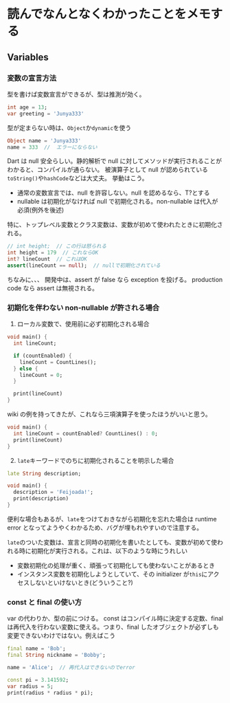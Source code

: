 # 読んでなんとなくわかったことをメモする

## Variables

### 変数の宣言方法

型を書けば変数宣言ができるが、型は推測が効く。

```dart
int age = 13;
var greeting = 'Junya333'
```

型が定まらない時は、`Object`か`dynamic`を使う

```dart
Object name = 'Junya333'
name = 333  //  エラーにならない
```

Dart は null 安全らしい。静的解析で null に対してメソッドが実行されることがわかると、コンパイルが通らない。 被演算子として null が認められている`toString()`や`hashCode`などは大丈夫。
挙動はこう。

-   通常の変数宣言では、null を許容しない。null を認めるなら、T?とする
-   nullable は初期化がなければ null で初期化される。non-nullable は代入が必須(例外を後述)

特に、トップレベル変数とクラス変数は、変数が初めて使われたときに初期化される。

```dart
// int height;  // この行は怒られる
int height = 179  // これならOK
int? lineCount  // これはOK
assert(lineCount == null);  // nullで初期化されている
```

ちなみに、、、
開発中は、assert が false なら exception を投げる。
production code なら assert は無視される。

### 初期化を伴わない non-nullable が許される場合

1. ローカル変数で、使用前に必ず初期化される場合

```dart
void main() {
  int lineCount;

  if (countEnabled) {
    lineCount = CountLines();
  } else {
    lineCount = 0;
  }

  print(lineCount)
}
```

wiki の例を持ってきたが、これなら三項演算子を使ったほうがいいと思う。

```dart
void main() {
  int lineCount = countEnabled? CountLines() : 0;
  print(lineCount)
}
```

2. `late`キーワードでのちに初期化されることを明示した場合

```dart
late String description;

void main() {
  description = 'Feijoada!';
  print(description)
}
```

便利な場合もあるが、`late`をつけておきながら初期化を忘れた場合は runtime error となってようやくわかるため、バグが埋もれやすいので注意する。

`late`のついた変数は、宣言と同時の初期化を書いたとしても、変数が初めて使われる時に初期化が実行される。これは、以下のような時にうれしい

-   変数初期化の処理が重く、頑張って初期化しても使わないことがあるとき
-   インスタンス変数を初期化しようとしていて、その initializer が`this`にアクセスしないといけないとき(どういうこと?)

### const と final の使い方

var の代わりか、型の前につける。
const はコンパイル時に決定する定数、final は再代入を行わない変数に使える。つまり、final したオブジェクトが必ずしも変更できないわけではない。例えばこう

```dart
final name = 'Bob';
final String nickname = 'Bobby';

name = 'Alice';  // 再代入はできないのでerror

const pi = 3.141592;
var radius = 5;
print(radius * radius * pi);
```

